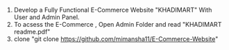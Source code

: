 1. Develop a Fully Functional E-Commerce Website "KHADIMART" With User and Admin Panel.
2. To acsess the E-Commerce ,  Open Admin Folder and read "KHADIMART readme.pdf"
3. clone "git clone https://github.com/mimansha11/E-Commerce-Website" 

